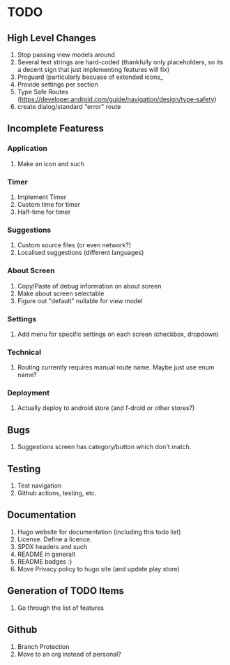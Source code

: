 # TODO

## High Level Changes

1. Stop passing view models around
1. Several text strings are hard-coded (thankfully only placeholders, so its a decent sign that just implementing features will fix)
1. Proguard (particularly becuase of extended icons_
1. Provide settings per section
1. Type Safe Routes (https://developer.android.com/guide/navigation/design/type-safety)
1. create dialog/standard "error" route

## Incomplete Featuress

### Application

1. Make an icon and such

### Timer

1. Implement Timer
1. Custom time for timer
1. Half-time for timer

### Suggestions

1. Custom source files (or even network?)
1. Localised suggestions (different languages)

### About Screen

1. Copy/Paste of debug information on about screen
1. Make about screen selectable
1. Figure out "default" nullable for view model

### Settings

1. Add menu for specific settings on each screen (checkbox, dropdown)

### Technical

1. Routing currently requires manual route name. Maybe just use enum name?

### Deployment

1. Actually deploy to android store (and f-droid or other stores?)

## Bugs

1. Suggestions screen has category/button which don't match.

## Testing

1. Test navigation
1. Github actions, testing, etc.

## Documentation

1. Hugo website for documentation (including this todo list)
1. License. Define a licence.
1. SPDX headers and such
1. README in generalt
1. README badges :)
1. Move Privacy policy to hugo site (and update play store)

## Generation of TODO Items

1. Go through the list of features

## Github

1. Branch Protection
1. Move to an org instead of personal?
